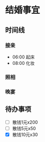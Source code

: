 # 结婚事宜

## 时间线

### 接亲

- 06:00 起床
- 08:00 化妆

### 照相

### 晚宴

## 待办事项

- [ ] 散钱1元x200
- [ ] 散钱5元x50
- [x] 散钱10元x30
